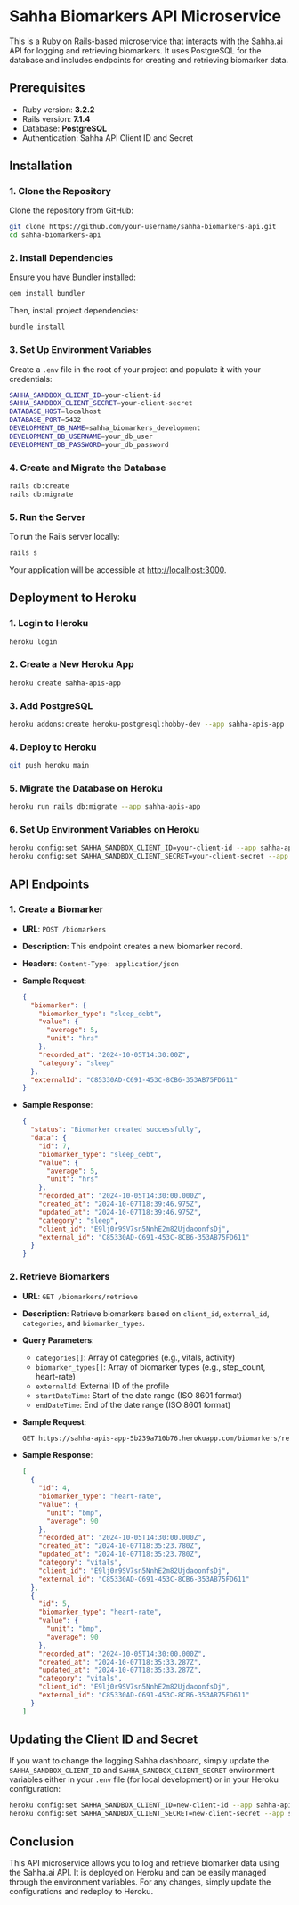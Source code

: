 # Sahha Biomarkers API Microservice

This is a Ruby on Rails-based microservice that interacts with the Sahha.ai API for logging and retrieving biomarkers. It uses PostgreSQL for the database and includes endpoints for creating and retrieving biomarker data.

## Prerequisites
- Ruby version: **3.2.2**
- Rails version: **7.1.4**
- Database: **PostgreSQL**
- Authentication: Sahha API Client ID and Secret

## Installation

### 1. Clone the Repository
Clone the repository from GitHub:

```bash
git clone https://github.com/your-username/sahha-biomarkers-api.git
cd sahha-biomarkers-api
```

### 2. Install Dependencies
Ensure you have Bundler installed:

```bash
gem install bundler
```

Then, install project dependencies:

```bash
bundle install
```

### 3. Set Up Environment Variables
Create a `.env` file in the root of your project and populate it with your credentials:

```bash
SAHHA_SANDBOX_CLIENT_ID=your-client-id
SAHHA_SANDBOX_CLIENT_SECRET=your-client-secret
DATABASE_HOST=localhost
DATABASE_PORT=5432
DEVELOPMENT_DB_NAME=sahha_biomarkers_development
DEVELOPMENT_DB_USERNAME=your_db_user
DEVELOPMENT_DB_PASSWORD=your_db_password
```

### 4. Create and Migrate the Database

```bash
rails db:create
rails db:migrate
```

### 5. Run the Server
To run the Rails server locally:

```bash
rails s
```

Your application will be accessible at [http://localhost:3000](http://localhost:3000).

## Deployment to Heroku

### 1. Login to Heroku

```bash
heroku login
```

### 2. Create a New Heroku App

```bash
heroku create sahha-apis-app
```

### 3. Add PostgreSQL

```bash
heroku addons:create heroku-postgresql:hobby-dev --app sahha-apis-app
```

### 4. Deploy to Heroku

```bash
git push heroku main
```

### 5. Migrate the Database on Heroku

```bash
heroku run rails db:migrate --app sahha-apis-app
```

### 6. Set Up Environment Variables on Heroku

```bash
heroku config:set SAHHA_SANDBOX_CLIENT_ID=your-client-id --app sahha-apis-app
heroku config:set SAHHA_SANDBOX_CLIENT_SECRET=your-client-secret --app sahha-apis-app
```

## API Endpoints

### 1. Create a Biomarker
- **URL**: `POST /biomarkers`
- **Description**: This endpoint creates a new biomarker record.
- **Headers**: `Content-Type: application/json`
- **Sample Request**:

  ```json
  {
    "biomarker": {
      "biomarker_type": "sleep_debt",
      "value": {
        "average": 5,
        "unit": "hrs"
      },
      "recorded_at": "2024-10-05T14:30:00Z",
      "category": "sleep"
    },
    "externalId": "C85330AD-C691-453C-8CB6-353AB75FD611"
  }
  ```
- **Sample Response**:

  ```json
  {
    "status": "Biomarker created successfully",
    "data": {
      "id": 7,
      "biomarker_type": "sleep_debt",
      "value": {
        "average": 5,
        "unit": "hrs"
      },
      "recorded_at": "2024-10-05T14:30:00.000Z",
      "created_at": "2024-10-07T18:39:46.975Z",
      "updated_at": "2024-10-07T18:39:46.975Z",
      "category": "sleep",
      "client_id": "E9lj0r9SV7sn5NnhE2m82UjdaoonfsDj",
      "external_id": "C85330AD-C691-453C-8CB6-353AB75FD611"
    }
  }
  ```

### 2. Retrieve Biomarkers
- **URL**: `GET /biomarkers/retrieve`
- **Description**: Retrieve biomarkers based on `client_id`, `external_id`, `categories`, and `biomarker_types`.
- **Query Parameters**:
  - `categories[]`: Array of categories (e.g., vitals, activity)
  - `biomarker_types[]`: Array of biomarker types (e.g., step_count, heart-rate)
  - `externalId`: External ID of the profile
  - `startDateTime`: Start of the date range (ISO 8601 format)
  - `endDateTime`: End of the date range (ISO 8601 format)
- **Sample Request**:

  ```bash
  GET https://sahha-apis-app-5b239a710b76.herokuapp.com/biomarkers/retrieve?categories[]=vitals&categories[]=activity&biomarker_types[]=step_count&biomarker_types[]=heart-rate&externalId=C85330AD-C691-453C-8CB6-353AB75FD611&startDateTime=2024-10-05T00:00:00Z&endDateTime=2024-10-06T00:00:00Z
  ```
- **Sample Response**:

  ```json
  [
    {
      "id": 4,
      "biomarker_type": "heart-rate",
      "value": {
        "unit": "bmp",
        "average": 90
      },
      "recorded_at": "2024-10-05T14:30:00.000Z",
      "created_at": "2024-10-07T18:35:23.780Z",
      "updated_at": "2024-10-07T18:35:23.780Z",
      "category": "vitals",
      "client_id": "E9lj0r9SV7sn5NnhE2m82UjdaoonfsDj",
      "external_id": "C85330AD-C691-453C-8CB6-353AB75FD611"
    },
    {
      "id": 5,
      "biomarker_type": "heart-rate",
      "value": {
        "unit": "bmp",
        "average": 90
      },
      "recorded_at": "2024-10-05T14:30:00.000Z",
      "created_at": "2024-10-07T18:35:33.287Z",
      "updated_at": "2024-10-07T18:35:33.287Z",
      "category": "vitals",
      "client_id": "E9lj0r9SV7sn5NnhE2m82UjdaoonfsDj",
      "external_id": "C85330AD-C691-453C-8CB6-353AB75FD611"
    }
  ]
  ```

## Updating the Client ID and Secret
If you want to change the logging Sahha dashboard, simply update the `SAHHA_SANDBOX_CLIENT_ID` and `SAHHA_SANDBOX_CLIENT_SECRET` environment variables either in your `.env` file (for local development) or in your Heroku configuration:

```bash
heroku config:set SAHHA_SANDBOX_CLIENT_ID=new-client-id --app sahha-apis-app
heroku config:set SAHHA_SANDBOX_CLIENT_SECRET=new-client-secret --app sahha-apis-app
```

## Conclusion
This API microservice allows you to log and retrieve biomarker data using the Sahha.ai API. It is deployed on Heroku and can be easily managed through the environment variables. For any changes, simply update the configurations and redeploy to Heroku.